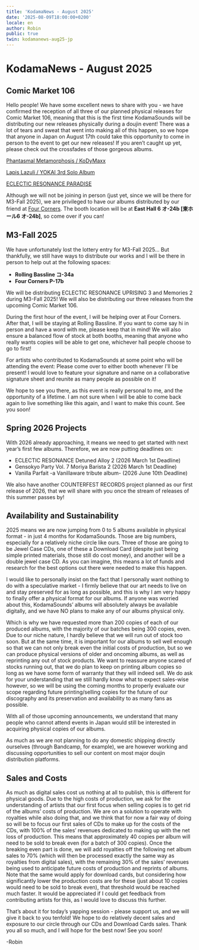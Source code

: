 ```yaml
---
title: 'KodamaNews - August 2025'
date: '2025-08-09T18:00:00+0200'
locale: en
author: Robin
public: true
twin: kodamanews-aug25-jp
---
```


# KodamaNews - August 2025

## Comic Market 106

Hello people! We have some excellent news to share with you - we have confirmed the reception of all three of our planned physical releases for Comic Market 106, meaning that this is the first time KodamaSounds will be distributing our new releases physically during a doujin event! There was a lot of tears and sweat that went into making all of this happen, so we hope that anyone in Japan on August 17th could take this opportunity to come in person to the event to get our new releases! If you aren’t caught up yet, please check out the crossfades of those gorgeous albums.


[Phantasmal Metamorphosis / KoDyMaxx](https://www.youtube.com/watch?v=wAs0QDpotS8)

[Lapis Lazuli / YOKAI 3rd Solo Album](https://www.youtube.com/watch?v=Xr23M-R8mAY)

[ECLECTIC RESONANCE PARADISE](https://www.youtube.com/watch?v=nitPlqBdm8Y)


Although we will not be joining in person (just yet, since we will be there for M3-Fall 2025), we are privileged to have our albums distributed by our friend at [Four Corners](https://x.com/4cornersdoujin). The booth location will be at **East Hall 6 オ-24b [東ホール6 オ-24b]**, so come over if you can!

## M3-Fall 2025

We have unfortunately lost the lottery entry for M3-Fall 2025… But thankfully, we still have ways to distribute our works and I will be there in person to help out at the following spaces:
- **Rolling Bassline コ-34a**
- **Four Corners P-17b**

We will be distributing ECLECTIC RESONANCE UPRISING 3 and Memories 2 during M3-Fall 2025! We will also be distributing our three releases from the upcoming Comic Market 106.

During the first hour of the event, I will be helping over at Four Corners. After that, I will be staying at Rolling Bassline. If you want to come say hi in person and have a word with me, please keep that in mind! We will also ensure a balanced flow of stock at both booths, meaning that anyone who really wants copies will be able to get one, whichever hall people choose to go to first!

For artists who contributed to KodamaSounds at some point who will be attending the event: Please come over to either booth whenever I'll be present! I would love to feature your signature and name on a collaborative signature sheet and reunite as many people as possible on it!

We hope to see you there, as this event is really personal to me, and the opportunity of a lifetime. I am not sure when I will be able to come back again to live something like this again, and I want to make this count. See you soon!

## Spring 2026 Projects

With 2026 already approaching, it means we need to get started with next year’s first few albums. Therefore, we are now putting deadlines on:
- ECLECTIC RESONANCE Detuned Alloy 2 (2026 March 1st Deadline)
- Gensokyo Party Vol. 7 Moriya Barista 2 (2026 March 1st Deadline)
- Vanilla Parfait -a Vanillaware tribute album- (2026 June 10th Deadline)

We also have another COUNTERFEST RECORDS project planned as our first release of 2026, that we will share with you once the stream of releases of this summer passes by!

## Availability and Sustainability

2025 means we are now jumping from 0 to 5 albums available in physical format - in just 4 months for KodamaSounds. Those are big numbers, especially for a relatively niche circle like ours. Three of those are going to be Jewel Case CDs, one of these a Download Card (despite just being simple printed materials, those still do cost money), and another will be a double jewel case CD. As you can imagine, this means a lot of funds and research for the best options out there were needed to make this happen.

I would like to personally insist on the fact that I personally want nothing to do with a speculative market - I firmly believe that our art needs to live on and stay preserved for as long as possible, and this is why I am very happy to finally offer a physical format for our albums. If anyone was worried about this, KodamaSounds’ albums will absolutely always be available digitally, and we have NO plans to make any of our albums physical only.

Which is why we have requested more than 200 copies of each of our produced albums, with the majority of our batches being 300 copies, even. Due to our niche nature, I hardly believe that we will run out of stock too soon. But at the same time, it is important for our albums to sell well enough so that we can not only break even the initial costs of production, but so we can produce physical versions of older and oncoming albums, as well as reprinting any out of stock products. We want to reassure anyone scared of stocks running out, that we do plan to keep on printing album copies so long as we have some form of warranty that they will indeed sell. We do ask for your understanding that we still hardly know what to expect sales-wise however, so we will be using the coming months to properly evaluate our scope regarding future printing/selling copies for the future of our discography and its preservation and availability to as many fans as possible. 

With all of those upcoming announcements, we understand that many people who cannot attend events in Japan would still be interested in acquiring physical copies of our albums.

As much as we are not planning to do any domestic shipping directly ourselves (through Bandcamp, for example), we are however working and discussing opportunities to sell our content on most major doujin distribution platforms.

## Sales and Costs

As much as digital sales cost us nothing at all to publish, this is different for physical goods. Due to the high costs of production, we ask for the understanding of artists that our first focus when selling copies is to get rid of the albums’ costs of production. We are on a solution to operate with royalties while also doing that, and we think that for now a fair way of doing so will be to focus our first sales of CDs to make up for the costs of the CDs, with 100% of the sales’ revenues dedicated to making up with the net loss of production. This means that approximately 40 copies per album will need to be sold to break even (for a batch of 300 copies). Once the breaking even part is done, we will add royalties off the following net album sales to 70% (which will then be processed exactly the same way as royalties from digital sales), with the remaining 30% of the sales’ revenues being used to anticipate future costs of production and reprints of albums. Note that the same would apply for download cards, but considering how significantly lower the production costs are for these (just about 10 copies would need to be sold to break even), that threshold would be reached much faster. It would be appreciated if I could get feedback from contributing artists for this, as I would love to discuss this further.

That’s about it for today’s yapping session - please support us, and we will give it back to you tenfold! We hope to do relatively decent sales and exposure to our circle through our CDs and Download Cards sales. Thank you all so much, and I will hope for the best now! See you soon!

-Robin